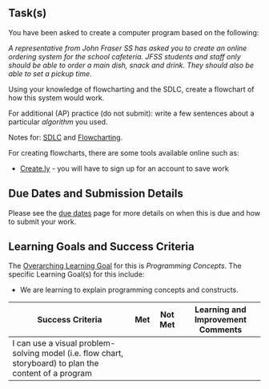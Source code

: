 ## Task(s)

You have been asked to create a computer program based on the following:

_A representative from John Fraser SS has asked you to create an online ordering system for the school cafeteria.  JFSS students and staff only should be able to order a main dish, snack and drink.  They should also be able to set a pickup time._

Using your knowledge of flowcharting and the SDLC, create a flowchart of how this system would work.

For additional (AP) practice (do not submit): write a few sentences about a particular _algorithm_ you used.

Notes for: [SDLC](./Software-Development-Life-Cycle-Notes) and [Flowcharting](./Flowcharting-Notes).

For creating flowcharts, there are some tools available online such as:
* [Create.ly](http://creately.com/tour) - you will have to sign up for an account to save work


## Due Dates and Submission Details

Please see the [due dates](./Due-Dates-and-Submission-Details) page for more details on when this is due and how to submit your work.

## Learning Goals and Success Criteria

The [Overarching Learning Goal](./images/ICS2O.jpg) for this is _Programming Concepts_.
The specific Learning Goal(s) for this include:
  * We are learning to explain programming concepts and constructs.

| Success Criteria | Met | Not Met | Learning and Improvement Comments |
| ----------- | --- | ------ | ------- |
| I can use a visual problem-solving model (i.e. flow chart, storyboard) to plan the content of a program | | | |
